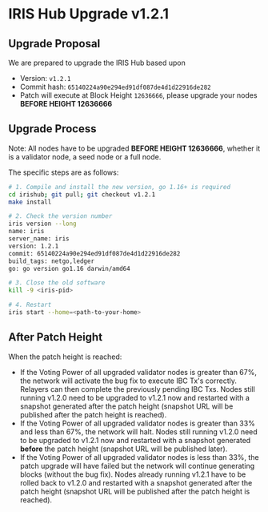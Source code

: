 # IRIS Hub Upgrade v1.2.1

## Upgrade Proposal

We are prepared to upgrade the IRIS Hub based upon

- Version: `v1.2.1`
- Commit hash: `65140224a90e294ed91df087de4d1d22916de282`
- Patch will execute at Block Height `12636666`, please upgrade your nodes **BEFORE HEIGHT 12636666**

## Upgrade Process

Note: All nodes have to be upgraded **BEFORE HEIGHT 12636666**, whether it is a validator node, a seed node or a full node.

The specific steps are as follows:

```bash
# 1. Compile and install the new version, go 1.16+ is required
cd irishub; git pull; git checkout v1.2.1
make install

# 2. Check the version number
iris version --long
name: iris
server_name: iris
version: 1.2.1
commit: 65140224a90e294ed91df087de4d1d22916de282
build_tags: netgo,ledger
go: go version go1.16 darwin/amd64

# 3. Close the old software
kill -9 <iris-pid>

# 4. Restart
iris start --home=<path-to-your-home>
```

## After Patch Height

When the patch height is reached:

- If the Voting Power of all upgraded validator nodes is greater than 67%, the network will activate the bug fix to execute IBC Tx's correctly. Relayers can then complete the previously pending IBC Txs. Nodes still running v1.2.0 need to be upgraded to v1.2.1 now and restarted with a snapshot generated after the patch height (snapshot URL will be published after the patch height is reached).
- If the Voting Power of all upgraded validator nodes is greater than 33% and less than 67%, the network will halt. Nodes still running v1.2.0 need to be upgraded to v1.2.1 now and restarted with a snapshot generated **before** the patch height (snapshot URL will be published later).
- If the Voting Power of all upgraded validator nodes is less than 33%, the patch upgrade will have failed but the network will continue generating blocks (without the bug fix). Nodes already running v1.2.1 have to be rolled back to v1.2.0 and restarted with a snapshot generated after the patch height (snapshot URL will be published after the patch height is reached).
